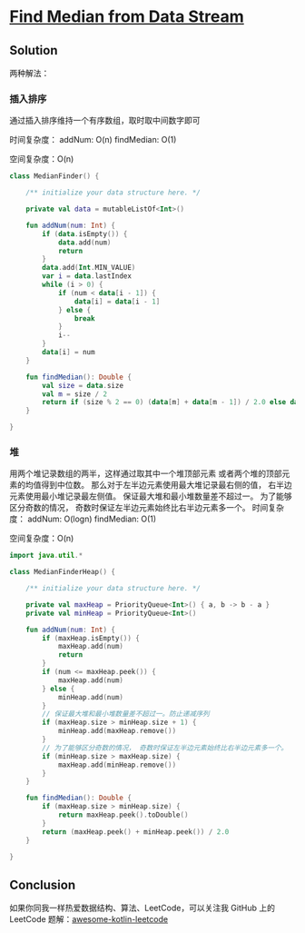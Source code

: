 # [Find Median from Data Stream][title]

## Solution
两种解法：

### 插入排序
通过插入排序维持一个有序数组，取时取中间数字即可

时间复杂度：
addNum: O(n)
findMedian: O(1)

空间复杂度：O(n)
```kotlin
class MedianFinder() {

    /** initialize your data structure here. */

    private val data = mutableListOf<Int>()

    fun addNum(num: Int) {
        if (data.isEmpty()) {
            data.add(num)
            return
        }
        data.add(Int.MIN_VALUE)
        var i = data.lastIndex
        while (i > 0) {
            if (num < data[i - 1]) {
                data[i] = data[i - 1]
            } else {
                break
            }
            i--
        }
        data[i] = num
    }

    fun findMedian(): Double {
        val size = data.size
        val m = size / 2
        return if (size % 2 == 0) (data[m] + data[m - 1]) / 2.0 else data[m].toDouble()
    }

}

```

### 堆
用两个堆记录数组的两半，这样通过取其中一个堆顶部元素 或者两个堆的顶部元素的均值得到中位数。
那么对于左半边元素使用最大堆记录最右侧的值， 右半边元素使用最小堆记录最左侧值。
保证最大堆和最小堆数量差不超过一。
为了能够区分奇数的情况， 奇数时保证左半边元素始终比右半边元素多一个。
时间复杂度：
addNum: O(logn)
findMedian: O(1)

空间复杂度：O(n)
```kotlin
import java.util.*

class MedianFinderHeap() {

    /** initialize your data structure here. */

    private val maxHeap = PriorityQueue<Int>() { a, b -> b - a }
    private val minHeap = PriorityQueue<Int>()

    fun addNum(num: Int) {
        if (maxHeap.isEmpty()) {
            maxHeap.add(num)
            return
        }
        if (num <= maxHeap.peek()) {
            maxHeap.add(num)
        } else {
            minHeap.add(num)
        }
        // 保证最大堆和最小堆数量差不超过一。防止递减序列
        if (maxHeap.size > minHeap.size + 1) {
            minHeap.add(maxHeap.remove())
        }
        // 为了能够区分奇数的情况， 奇数时保证左半边元素始终比右半边元素多一个。
        if (minHeap.size > maxHeap.size) {
            maxHeap.add(minHeap.remove())
        }
    }

    fun findMedian(): Double {
        if (maxHeap.size > minHeap.size) {
            return maxHeap.peek().toDouble()
        }
        return (maxHeap.peek() + minHeap.peek()) / 2.0
    }

}

```


## Conclusion

如果你同我一样热爱数据结构、算法、LeetCode，可以关注我 GitHub 上的 LeetCode 题解：[awesome-kotlin-leetcode][akl]



[title]: https://leetcode-cn.com/problems/find-median-from-data-stream/
[akl]: https://github.com/NightXlt/awesome-kotlin-leetcode
